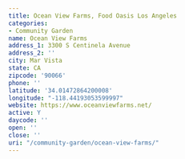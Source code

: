 ```yaml
---
title: Ocean View Farms, Food Oasis Los Angeles
categories:
- Community Garden
name: Ocean View Farms
address_1: 3300 S Centinela Avenue
address_2: ''
city: Mar Vista
state: CA
zipcode: '90066'
phone: ''
latitude: '34.01472864200008'
longitude: "-118.44193053599997"
website: https://www.oceanviewfarms.net/
active: Y
daycode: ''
open: ''
close: ''
uri: "/community-garden/ocean-view-farms/"
---
```


